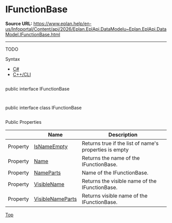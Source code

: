 # IFunctionBase

**Source URL:** https://www.eplan.help/en-us/Infoportal/Content/api/2026/Eplan.EplApi.DataModelu~Eplan.EplApi.DataModel.IFunctionBase.html

---

TODO

Syntax

- [C#](#i-syntax-CS)
- [C++/CLI](#i-syntax-CPP2005)

```
```
public interface IFunctionBase
```
```

```
```
public interface class IFunctionBase
```
```





Public Properties

|  | Name | Description |
| --- | --- | --- |
| Property | [IsNameEmpty](Eplan.EplApi.DataModelu~Eplan.EplApi.DataModel.IFunctionBase~IsNameEmpty.html) | Returns true if the list of name's properties is empty |
| Property | [Name](Eplan.EplApi.DataModelu~Eplan.EplApi.DataModel.IFunctionBase~Name.html) | Returns the name of the IFunctionBase. |
| Property | [NameParts](Eplan.EplApi.DataModelu~Eplan.EplApi.DataModel.IFunctionBase~NameParts.html) | Name of the IFunctionBase. |
| Property | [VisibleName](Eplan.EplApi.DataModelu~Eplan.EplApi.DataModel.IFunctionBase~VisibleName.html) | Returns the visible name of the IFunctionBase. |
| Property | [VisibleNameParts](Eplan.EplApi.DataModelu~Eplan.EplApi.DataModel.IFunctionBase~VisibleNameParts.html) | Returns visible name of the IFunctionBase. |

[Top](#top)
